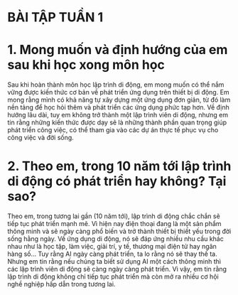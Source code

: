 # BÀI TẬP TUẦN 1
# 1. Mong muốn và định hướng của em sau khi học xong môn học
Sau khi hoàn thành môn học lập trình di động, em mong muốn có thể nắm vững được kiến thức cơ bản về phát triển ứng dụng trên thiết bị di động. Em mong rằng mình có khả năng tự xây dựng một ứng dụng đơn giản, từ đó làm nền tảng để học hỏi thêm và phát triển các ứng dụng phức tạp hơn. Về định hướng lâu dài, tuy em không trở thành một lập trình viên di động, nhưng em tin rằng những kiến thức được dạy sẽ là những thành phần quan trọng giúp phát triển công việc, có thể tham gia vào các dự án thực tế phục vụ cho công việc và đời sống.
# 2. Theo em, trong 10 năm tới lập trình di động có phát triển hay không? Tại sao?
Theo em, trong tương lai gần (10 năm tới), lập trình di động chắc chắn sẽ tiếp tục phát triển mạnh mẽ. Vì hiện nay điện thoại đang là một sản phẩm thông minh và sẽ ngày càng phổ biến và trở thành thiết bị thiết yếu trong đời sống hằng ngày. Về ứng dụng di động, nó sẽ đáp ứng nhiều nhu cầu khác nhau như là học tập, làm việc, giải trí, y tế, thương mại điện tử hay ngân hàng số... Tuy rằng AI ngày càng phát triển, ta lo rằng nó sẽ thay thế ta. Nhưng em tin rằng nếu chúng ta biết sử dụng AI một cách thông minh thì các lập trình viên di động sẽ càng ngày càng phát triển. Vì vậy, em tin rằng lập trình di động không chỉ tiếp tục phát triển mà còn mở ra nhiều cơ hội nghề nghiệp hấp dẫn trong tương lai.
